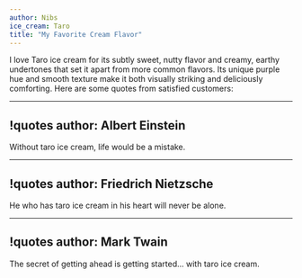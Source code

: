 ```yaml
---
author: Nibs
ice_cream: Taro
title: "My Favorite Cream Flavor"
---
```


I love Taro ice cream for its subtly sweet, nutty flavor and creamy, earthy undertones that set it apart from more common flavors. Its unique purple hue and smooth texture make it both visually striking and deliciously comforting. Here are some quotes from satisfied customers:


---
!quotes
author: Albert Einstein
---
Without taro ice cream, life would be a mistake.

---
!quotes
author: Friedrich Nietzsche
---
He who has taro ice cream in his heart will never be alone.

---
!quotes
author: Mark Twain
---
The secret of getting ahead is getting started... with taro ice cream.